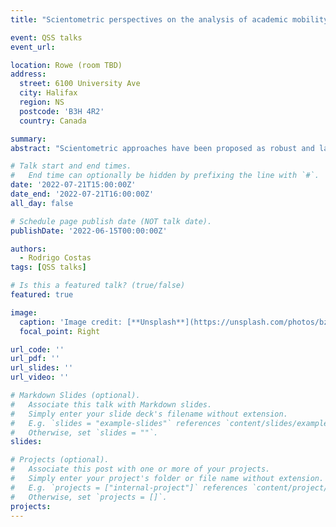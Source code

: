 ```yaml
---
title: "Scientometric perspectives on the analysis of academic mobility: a reflection on current and potential developments"

event: QSS talks
event_url:

location: Rowe (room TBD)
address:
  street: 6100 University Ave
  city: Halifax
  region: NS
  postcode: 'B3H 4R2'
  country: Canada

summary: 
abstract: "Scientometric approaches have been proposed as robust and large-scale alternatives to measure the mobility flows of academic researchers. In this presentation a reflection about the current and potential scientometric developments to study academic mobility will be introduced, with the aim of stimulating discussions about next steps in the future development of scientometric indicators and analytics on academic mobility worldwide."

# Talk start and end times.
#   End time can optionally be hidden by prefixing the line with `#`.
date: '2022-07-21T15:00:00Z'
date_end: '2022-07-21T16:00:00Z'
all_day: false

# Schedule page publish date (NOT talk date).
publishDate: '2022-06-15T00:00:00Z'

authors:
  - Rodrigo Costas
tags: [QSS talks]

# Is this a featured talk? (true/false)
featured: true

image:
  caption: 'Image credit: [**Unsplash**](https://unsplash.com/photos/bzdhc5b3Bxs)'
  focal_point: Right

url_code: ''
url_pdf: ''
url_slides: ''
url_video: ''

# Markdown Slides (optional).
#   Associate this talk with Markdown slides.
#   Simply enter your slide deck's filename without extension.
#   E.g. `slides = "example-slides"` references `content/slides/example-slides.md`.
#   Otherwise, set `slides = ""`.
slides:

# Projects (optional).
#   Associate this post with one or more of your projects.
#   Simply enter your project's folder or file name without extension.
#   E.g. `projects = ["internal-project"]` references `content/project/deep-learning/index.md`.
#   Otherwise, set `projects = []`.
projects:
---
```


